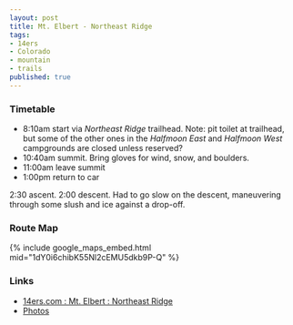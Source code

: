 ```yaml
---
layout: post
title: Mt. Elbert - Northeast Ridge
tags:
- 14ers
- Colorado
- mountain
- trails
published: true
---
```

### Timetable ###
- 8:10am start via _Northeast Ridge_ trailhead. Note: pit toilet at trailhead,
but some of the other ones in the _Halfmoon East_ and _Halfmoon West_
campgrounds are closed unless reserved?
- 10:40am summit. Bring gloves for wind, snow, and boulders.
- 11:00am leave summit
- 1:00pm return to car

2:30 ascent. 2:00 descent.
Had to go slow on the descent, maneuvering through some slush and ice against a drop-off.

### Route Map ###
{% include google_maps_embed.html mid="1dY0i6chibK55Nl2cEMU5dkb9P-Q" %}

### Links ###
- [14ers.com : Mt. Elbert : Northeast Ridge](http://www.14ers.com/routemain.php?route=elbe1&peak=Mt.+Elbert)
- [Photos](https://drive.google.com/drive/folders/0B0yT30uCaFvvUXduNUJRM0tnZTQ?usp=sharing)
